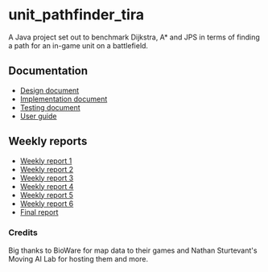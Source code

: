 # unit_pathfinder_tira
A Java project set out to benchmark Dijkstra, A* and JPS in terms of finding a path for an in-game unit on a battlefield.

## Documentation
* [Design document](https://github.com/jompero/unit_pathfinder_tira/blob/master/Documentation/Design%20document.md)
* [Implementation document](https://github.com/jompero/unit_pathfinder_tira/blob/master/Documentation/Implementation%20document.md)
* [Testing document](https://github.com/jompero/unit_pathfinder_tira/blob/master/Documentation/Testing%20document.md)
* [User guide](https://github.com/jompero/unit_pathfinder_tira/blob/master/Documentation/User%20guide.md)

## Weekly reports
* [Weekly report 1](https://github.com/jompero/unit_pathfinder_tira/blob/master/Documentation/Weekly_report_1.md)
* [Weekly report 2](https://github.com/jompero/unit_pathfinder_tira/blob/master/Documentation/Weekly_report_2.md)
* [Weekly report 3](https://github.com/jompero/unit_pathfinder_tira/blob/master/Documentation/Weekly_report_3.md)
* [Weekly report 4](https://github.com/jompero/unit_pathfinder_tira/blob/master/Documentation/Weekly_report_4.md)
* [Weekly report 5](https://github.com/jompero/unit_pathfinder_tira/blob/master/Documentation/Weekly_report_5.md)
* [Weekly report 6](https://github.com/jompero/unit_pathfinder_tira/blob/master/Documentation/Weekly_report_6.md)
* [Final report](https://github.com/jompero/unit_pathfinder_tira/blob/master/Documentation/Final_report.md)

### Credits
Big thanks to BioWare for map data to their games and Nathan Sturtevant's Moving AI Lab for hosting them and more.